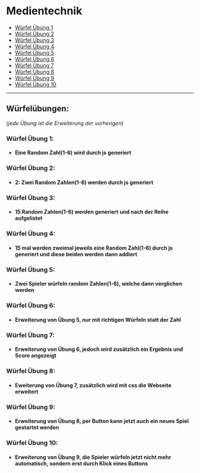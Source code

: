 # Medientechnik

- [Würfel Übung 1](https://github.com/Felix0202/CPRSW_MEDT-Uebungen/tree/main/Ü1-10_Würfel)
- [Würfel Übung 2](./Ü1-10_Würfel/Ü2/index.html)
- [Würfel Übung 3](./Ü1-10_Würfel/Ü3/index.html)
- [Würfel Übung 4](./Ü1-10_Würfel/Ü4/index.html)
- [Würfel Übung 5](./Ü1-10_Würfel/Ü5/index.html)
- [Würfel Übung 6](./Ü1-10_Würfel/Ü6/index.html)
- [Würfel Übung 7](./Ü1-10_Würfel/Ü7/index.html)
- [Würfel Übung 8](./Ü1-10_Würfel/Ü8/index.html)
- [Würfel Übung 9](./Ü1-10_Würfel/Ü9/index.html)
- [Würfel Übung 10](./Ü1-10_Würfel/Ü10/index.html)

---

## Würfelübungen:
*(jede Übung ist die Erweiterung der vorherigen)*



### Würfel Übung 1:
- #### Eine Random Zahl(1-6) wird durch js generiert
### Würfel Übung 2:
- #### 2: Zwei Random Zahlen(1-6) werden durch js generiert
### Würfel Übung 3:
- #### 15 Random Zahlen(1-6) werden generiert und nach der Reihe aufgelistet
### Würfel Übung 4:
- #### 15 mal werden zweimal jeweils eine Random Zahl(1-6) durch js generiert und diese beiden werden dann addiert
### Würfel Übung 5:
- #### Zwei Spieler würfeln random Zahlen(1-6), welche dann verglichen werden
### Würfel Übung 6:
- #### Erweiterung von Übung 5, nur mit richtigen Würfeln statt der Zahl
### Würfel Übung 7:
- #### Erweiterung von Übung 6, jedoch wird zusätzlich ein Ergebnis und Score angezeigt
### Würfel Übung 8:
- #### Eweiterung von Übung 7, zusätzlich wird mit css die Webseite erweitert
### Würfel Übung 9:
- #### Erweiterung von Übung 8, per Button kann jetzt auch ein neues Spiel gestartet werden 
### Würfel Übung 10:
- #### Erweiterung von Übung 9, die Spieler würfeln jetzt nicht mehr automatisch, sondern erst durch Klick eines Buttons

